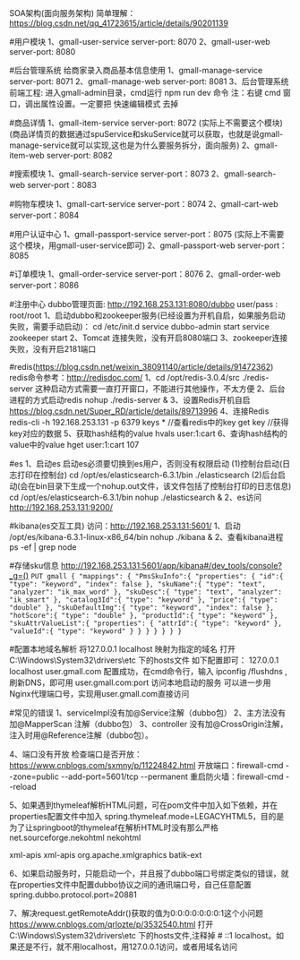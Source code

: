 SOA架构(面向服务架构)
简单理解：https://blog.csdn.net/qq_41723615/article/details/90201139

#用户模块
1、gmall-user-service     server-port: 8070
2、gmall-user-web         server-port: 8080

#后台管理系统
给商家录入商品基本信息使用
1、gmall-manage-service   server-port: 8071
2、gmall-manage-web       server-port: 8081
3、后台管理系统前端工程: 进入gmall-admin目录，cmd运行 npm run dev 命令
注：右键 cmd 窗口，调出属性设置。一定要把  快速编辑模式 去掉

#商品详情
1、gmall-item-service     server-port: 8072 (实际上不需要这个模块)
(商品详情页的数据通过spuService和skuService就可以获取，也就是说gmall-manage-service就可以实现,这也是为什么要服务拆分，面向服务)
2、gmall-item-web         server-port: 8082

#搜索模块
1、gmall-search-service   server-port：8073
2、gmall-search-web       server-port：8083

#购物车模块
1、gmall-cart-service     server-port：8074
2、gmall-cart-web         server-port：8084

#用户认证中心
1、gmall-passport-service server-port：8075 (实际上不需要这个模块，用gmall-user-service即可)
2、gmall-passport-web     server-port：8085

#订单模块
1、gmall-order-service    server-port：8076
2、gmall-order-web        server-port：8086

#注册中心
dubbo管理页面: http://192.168.253.131:8080/dubbo     user/pass : root/root
1、启动dubbo和zookeeper服务(已经设置为开机自启，如果服务启动失败，需要手动启动)：
cd /etc/init.d 
service dubbo-admin start
service zookeeper start
2、Tomcat 连接失败，没有开启8080端口
3、zookeeper连接失败，没有开启2181端口

#redis(https://blog.csdn.net/weixin_38091140/article/details/91472362)
redis命令参考：http://redisdoc.com/
1、cd /opt/redis-3.0.4/src
./redis-server
这种启动方式需要一直打开窗口，不能进行其他操作，不太方便
2、后台进程的方式启动redis
nohup ./redis-server &
3、设置Redis开机自启
https://blog.csdn.net/Super_RD/article/details/89713996
4、连接Redis
redis-cli -h 192.168.253.131 -p 6379
keys *  //查看redis中的key
get key  //获得key对应的数据
5、获取hash结构的value
hvals user:1:cart
6、查询hash结构的value中的value
hget user:1:cart 107


#es
1、启动es
启动es必须要切换到es用户，否则没有权限启动
(1)控制台启动(日志打印在控制台)
cd /opt/es/elasticsearch-6.3.1/bin
./elasticsearch
(2)后台启动(会在bin目录下生成一个nohup.out文件，该文件包括了控制台打印的日志信息)
cd /opt/es/elasticsearch-6.3.1/bin
nohup ./elasticsearch &
2、es访问
http://192.168.253.131:9200/

#kibana(es交互工具)
访问：http://192.168.253.131:5601/
1、启动
/opt/es/kibana-6.3.1-linux-x86_64/bin
nohup ./kibana &
2、查看kibana进程
ps -ef | grep node


#存储sku信息
http://192.168.253.131:5601/app/kibana#/dev_tools/console?_g=()
`PUT gmall
 {
   "mappings": {
     "PmsSkuInfo":{
       "properties": {
         "id":{
           "type": "keyword",
           "index": false
         },
         "skuName":{
           "type": "text",
           "analyzer": "ik_max_word"
         },
         "skuDesc":{
           "type": "text",
           "analyzer": "ik_smart"
         },
         "catalog3Id":{
           "type": "keyword"
         },
         "price":{
           "type": "double"
         },
         "skuDefaultImg":{
           "type": "keyword",
           "index": false
         },
         "hotScore":{
           "type": "double"
         },
         "productId":{
           "type": "keyword"
         },
         "skuAttrValueList":{
           "properties": {
             "attrId":{
               "type": "keyword"
             },
             "valueId":{
               "type": "keyword"
             }
           }
         }
       }
     }
   }
 }
`

#配置本地域名解析
将127.0.0.1 localhost 映射为指定的域名
打开C:\Windows\System32\drivers\etc 下的hosts文件
如下配置即可： 127.0.0.1      localhost   user.gmall.com
配置成功，在cmd命令行，输入 ipconfig /flushdns ,刷新DNS，即可用 user.gmall.com:port 访问本地启动的服务
可以进一步用Nginx代理端口号，实现用user.gmall.com直接访问

#常见的错误
1、serviceImpl没有加@Service注解（dubbo包）
2、主方法没有加@MapperScan 注解（dubbo包）
3、controller 没有加@CrossOrigin注解，注入时用@Reference注解（dubbo包）。

4、端口没有开放
检查端口是否开放：https://www.cnblogs.com/sxmny/p/11224842.html
开放端口：firewall-cmd --zone=public --add-port=5601/tcp --permanent
重启防火墙：firewall-cmd --reload

5、如果遇到thymeleaf解析HTML问题，可在pom文件中加入如下依赖，并在properties配置文件中加入
spring.thymeleaf.mode=LEGACYHTML5，目的是为了让springboot的thymeleaf在解析HTML时没有那么严格
<dependency>
     <groupId>net.sourceforge.nekohtml</groupId>
     <artifactId>nekohtml</artifactId>
 </dependency>
 
 <dependency>
     <groupId>xml-apis</groupId>
     <artifactId>xml-apis</artifactId>
 </dependency>
 
 <dependency>
 	<groupId>org.apache.xmlgraphics</groupId>
 	<artifactId>batik-ext</artifactId>
 </dependency>
 
6、如果启动服务时，只能启动一个，并且报了dubbo端口号绑定类似的错误，就在properties文件中配置dubbo协议之间的通讯端口号，自己任意配置
spring.dubbo.protocol.port=20881

7、解决request.getRemoteAddr()获取的值为0:0:0:0:0:0:0:1这个小问题
https://www.cnblogs.com/qrlozte/p/3532540.html
打开C:\Windows\System32\drivers\etc 下的hosts文件,注释掉  #	::1  localhost。如果还是不行，就不用localhost，用127.0.0.1访问，或者用域名访问



